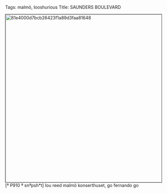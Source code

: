 Tags: malmö, looshurious
Title: SAUNDERS BOULEVARD
  
<p><img src="https://objects.hbvu.su/blotpix/looshurious/IMG_636366506.jpeg" width=540 height=540 alt="81e4000d7bcb26423f1a89d3faa81648" border=1>
[ª P910 ª snªpsh*t] lou reed malmö konserthuset, go fernando go